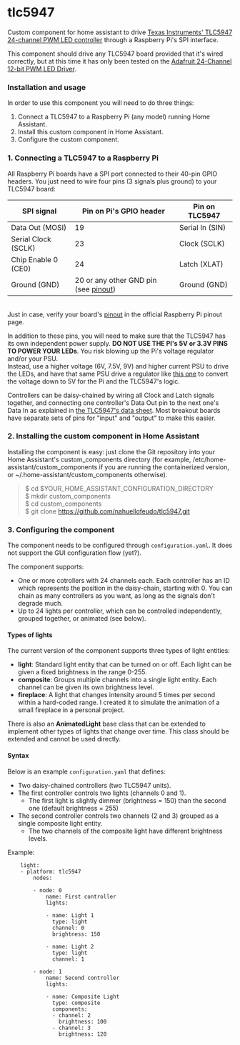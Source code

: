 # tlc5947

Custom component for home assistant to drive [Texas Instruments' TLC5947 24-channel PWM LED controller](https://www.ti.com/product/TLC5947) through a Raspberry Pi's SPI interface.

This component should drive any TLC5947 board provided that it's wired correctly, but at this time it has only been tested on the [Adafruit 24-Channel 12-bit PWM LED Driver](https://www.adafruit.com/product/1429).

### Installation and usage

In order to use this component you will need to do three things:

1. Connect a TLC5947 to a Raspberry Pi (any model) running Home Assistant.
2. Install this custom component in Home Assistant.
3. Configure the custom component.

### 1. Connecting a TLC5947 to a Raspberry Pi 

All Raspberry Pi boards have a SPI port connected to their 40-pin GPIO headers. You just need to wire four pins (3 signals plus ground) to your TLC5947 board:

| SPI signal | Pin on Pi's GPIO header | Pin on TLC5947|
|-----|-----|-----|
|Data Out (MOSI) | 19  | Serial In (SIN) |
|Serial Clock (SCLK) | 23  | Clock (SCLK) |
|Chip Enable 0 (CE0)  | 24 | Latch (XLAT) | 
|Ground (GND)| 20 or any other GND pin (see [pinout](https://www.raspberrypi.org/documentation/usage/gpio/))| Ground (GND)|

\
Just in case, verify your board's [pinout](https://www.raspberrypi.org/documentation/usage/gpio/) in the official Raspberry Pi pinout page.

In addition to these pins, you will need to make sure that the TLC5947 has its own independent power supply. **DO NOT USE THE PI's 5V or 3.3V PINS TO POWER YOUR LEDs**. You risk blowing up the Pi's voltage regulator and/or your PSU.\
Instead, use a higher voltage (6V, 7.5V, 9V) and higher current PSU to drive the LEDs, and have that same PSU drive a regulator like [this one](https://www.amazon.com/gp/product/B071FJVRCT) to convert the voltage down to 5V for the Pi and the TLC5947's logic.

Controllers can be daisy-chained by wiring all Clock and Latch signals together, and connecting one controller's Data Out pin to the next one's Data In as explained in [the TLC5947's data sheet](https://www.ti.com/lit/ds/symlink/tlc5947.pdf). Most breakout boards have separate sets of pins for "input" and "output" to make this easier.

### 2. Installing the custom component in Home Assistant

Installing the component is easy: just clone the Git repository into your Home Assistant's custom_components directory (for example, /etc/home-assistant/custom_components if you are running the containerized version, or ~/.home-assistant/custom_components otherwise).

> $ cd $YOUR_HOME_ASSISTANT_CONFIGURATION_DIRECTORY \
> $ mkdir custom_components \
> $ cd custom_components \
> $ git clone https://github.com/nahuellofeudo/tlc5947.git


### 3. Configuring the component

The component needs to be configured through `configuration.yaml`. It does not support the GUI configuration flow (yet?).

The component supports:

- One or more cotrollers with 24 channels each. Each controller has an ID which represents the position in the daisy-chain, starting with 0. You can chain as many controllers as you want, as long as the signals don't degrade much.
- Up to 24 lights per controller, which can be controlled independently, grouped together, or animated (see below).

#### **Types of lights**

The current version of the component supports three types of light entities:

- **light**: Standard light entity that can be turned on or off. Each light can be given a fixed brightness in the range 0-255.
- **composite**: Groups multiple channels into a single light entity. Each channel can be given its own brightness level.
- **fireplace**: A light that changes intensity around 5 times per second within a hard-coded range. I created it to simulate the animation of a small fireplace in a personal project.

There is also an **AnimatedLight** base class that can be extended to implement other types of lights that change over time. This class should be extended and cannot be used directly.

#### **Syntax**

Below is an example `configuration.yaml` that defines:

* Two daisy-chained controllers (two TLC5947 units).
* The first controller controls two lights (channels 0 and 1). 
  * The first light is slightly dimmer (brightness  = 150) than the second one (default brightness = 255)
* The second controller controls two channels (2 and 3) grouped as a single composite light entity.
  * The two channels of the composite light have different brightness levels.

Example: 

        light:
        - platform: tlc5947
            nodes:

            - node: 0
                name: First controller
                lights:

                - name: Light 1
                  type: light
                  channel: 0
                  brightness: 150
                    
                - name: Light 2
                  type: light
                  channel: 1

            - node: 1
                name: Second controller
                lights:

                - name: Composite Light
                  type: composite
                  components:
                  - channel: 2
                    brightness: 100
                  - channel: 3
                    brightness: 120

